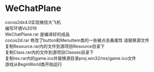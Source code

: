 # WeChatPlane
cocos2dx4.0实现微信大飞机  
编写环境Vs2019  
WeChatPlane.rar 是编译好的成品  
cocos2d.rar 修改了button和MenuItem类的一些被点击桑属性 请替换源文件  
复制Resource.rar内的文件到源项目Resource目录下  
复制Class.rar内的文件到源项目Classes目录下  
复制res.rar内的game.ico并替换源目录proj.win32/res/game.ico文件  
游戏从BeginWorld类开始运行  
